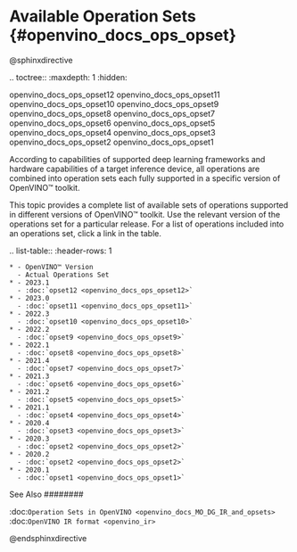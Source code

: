 # Available Operation Sets {#openvino_docs_ops_opset}

@sphinxdirective

.. toctree::
   :maxdepth: 1
   :hidden:

   openvino_docs_ops_opset12
   openvino_docs_ops_opset11
   openvino_docs_ops_opset10
   openvino_docs_ops_opset9
   openvino_docs_ops_opset8
   openvino_docs_ops_opset7
   openvino_docs_ops_opset6
   openvino_docs_ops_opset5
   openvino_docs_ops_opset4
   openvino_docs_ops_opset3
   openvino_docs_ops_opset2
   openvino_docs_ops_opset1


According to capabilities of supported deep learning frameworks and hardware capabilities of a target inference device, all operations are combined into operation sets each fully supported in a specific version of OpenVINO™ toolkit.

This topic provides a complete list of available sets of operations supported in different versions of OpenVINO™ toolkit. Use the relevant version of the operations set for a particular release. For a list of operations included into an operations set, click a link in the table.

.. list-table::
    :header-rows: 1

    * - OpenVINO™ Version
      - Actual Operations Set
    * - 2023.1
      - :doc:`opset12 <openvino_docs_ops_opset12>`
    * - 2023.0
      - :doc:`opset11 <openvino_docs_ops_opset11>`
    * - 2022.3
      - :doc:`opset10 <openvino_docs_ops_opset10>`
    * - 2022.2
      - :doc:`opset9 <openvino_docs_ops_opset9>`
    * - 2022.1
      - :doc:`opset8 <openvino_docs_ops_opset8>`
    * - 2021.4
      - :doc:`opset7 <openvino_docs_ops_opset7>`
    * - 2021.3
      - :doc:`opset6 <openvino_docs_ops_opset6>`
    * - 2021.2
      - :doc:`opset5 <openvino_docs_ops_opset5>`
    * - 2021.1
      - :doc:`opset4 <openvino_docs_ops_opset4>`
    * - 2020.4
      - :doc:`opset3 <openvino_docs_ops_opset3>`
    * - 2020.3
      - :doc:`opset2 <openvino_docs_ops_opset2>`
    * - 2020.2
      - :doc:`opset2 <openvino_docs_ops_opset2>`
    * - 2020.1
      - :doc:`opset1 <openvino_docs_ops_opset1>`

See Also
########

:doc:`Operation Sets in OpenVINO <openvino_docs_MO_DG_IR_and_opsets>`
:doc:`OpenVINO IR format <openvino_ir>`

@endsphinxdirective
